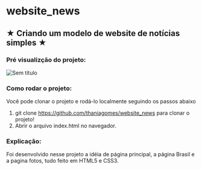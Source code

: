 # website_news

## ★ **Criando um modelo de website de notícias simples** ★

### Pré visualizção do projeto:


![Sem título](https://user-images.githubusercontent.com/79340835/201109665-d7905551-906d-4c62-8175-5d6afa093652.png)


### Como rodar o projeto:
Você pode clonar o projeto e rodá-lo localmente seguindo os passos abaixo

1. git clone https://github.com/thaniagomes/website_news para clonar o projeto!
2. Abrir o arquivo index.html no navegador.

### Explicação:

Foi desenvolvido nesse projeto a idéia de página principal, a página Brasil e a pagina fotos, tudo feito em HTML5 e CSS3.
